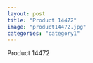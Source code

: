 ```yaml
---
layout: post
title: "Product 14472"
image: "product14472.jpg"
categories: "category1"
---
```

Product 14472
